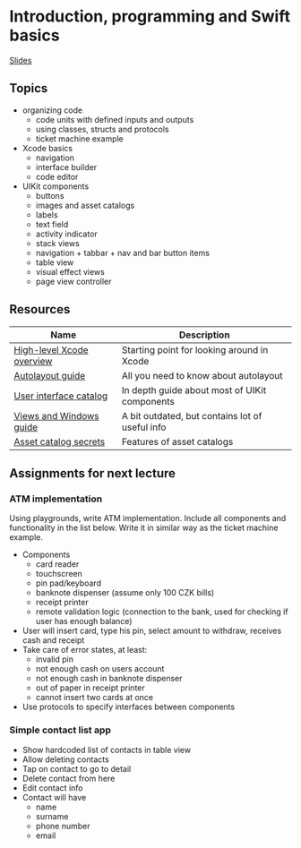 # Introduction, programming and Swift basics

[Slides](https://docs.google.com/presentation/d/1T8O3T8P6nB8fvG8xoCsvzF8vzNiskmjNXF14baNXYeM)

## Topics

* organizing code
  * code units with defined inputs and outputs
  * using classes, structs and protocols
  * ticket machine example
* Xcode basics
  * navigation
  * interface builder
  * code editor
* UIKit components
  * buttons
  * images and asset catalogs
  * labels
  * text field
  * activity indicator
  * stack views
  * navigation + tabbar + nav and bar button items
  * table view
  * visual effect views
  * page view controller


## Resources

| Name | Description |
| --- | --- |
| [High-level Xcode overview](https://developer.apple.com/xcode/ide/) | Starting point for looking around in Xcode |
| [Autolayout guide](https://developer.apple.com/library/content/documentation/UserExperience/Conceptual/AutolayoutPG/index.html#//apple_ref/doc/uid/TP40010853-CH7-SW1) | All you need to know about autolayout |
| [User interface catalog](https://developer.apple.com/library/content/documentation/WindowsViews/Conceptual/ViewPG_iPhoneOS/Introduction/Introduction.html#//apple_ref/doc/uid/TP40009503-CH1-SW2) | In depth guide about most of UIKit components |
| [Views and Windows guide](https://developer.apple.com/library/content/documentation/UserExperience/Conceptual/UIKitUICatalog/index.html#//apple_ref/doc/uid/TP40012857-UIView-SW1) | A bit outdated, but contains lot of useful info |
| [Asset catalog secrets](https://krakendev.io/blog/4-xcode-asset-catalog-secrets-you-need-to-know) | Features of asset catalogs |



## Assignments for next lecture

### ATM implementation

Using playgrounds, write ATM implementation. Include all components and functionality in the list below. Write it in similar way as the ticket machine example.

* Components
  * card reader
  * touchscreen
  * pin pad/keyboard
  * banknote dispenser (assume only 100 CZK bills)
  * receipt printer
  * remote validation logic (connection to the bank, used for checking if user has enough balance)
* User will insert card, type his pin, select amount to withdraw, receives cash and receipt
* Take care of error states, at least:
  * invalid pin
  * not enough cash on users account
  * not enough cash in banknote dispenser
  * out of paper in receipt printer
  * cannot insert two cards at once
* Use protocols to specify interfaces between components

### Simple contact list app

* Show hardcoded list of contacts in table view
* Allow deleting contacts
* Tap on contact to go to detail
* Delete contact from here
* Edit contact info
* Contact will have
  * name
  * surname
  * phone number
  * email

